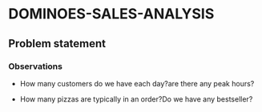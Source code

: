 # DOMINOES-SALES-ANALYSIS
## Problem statement
### Observations
* How many customers do we have each day?are there any peak hours?
 <insert output>
<write observation>

* How many pizzas are typically in an order?Do we have any bestseller?
<insert output>
<write observation>
